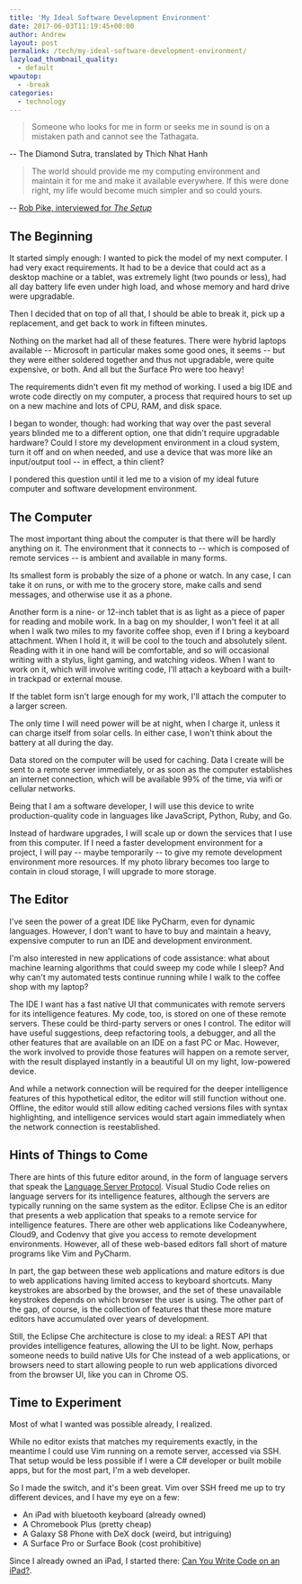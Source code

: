 ```yaml
---
title: 'My Ideal Software Development Environment'
date: 2017-06-03T11:19:45+00:00
author: Andrew
layout: post
permalink: /tech/my-ideal-software-development-environment/
lazyload_thumbnail_quality:
  - default
wpautop:
  - -break
categories:
  - technology
---
```

> Someone who looks for me in form
> or seeks me in sound
> is on a mistaken path
> and cannot see the Tathagata.

-- The Diamond Sutra, translated by Thich Nhat Hanh

> The world should provide me my computing environment and maintain it for me and make it available everywhere. If this were done right, my life would become much simpler and so could yours.

-- [Rob Pike, interviewed for *The Setup*](https://usesthis.com/interviews/rob.pike/)

## The Beginning

It started simply enough: I wanted to pick the model of my next computer. I had very exact requirements. It had to be a device that could act as a desktop machine or a tablet, was extremely light (two pounds or less), had all day battery life even under high load, and whose memory and hard drive were upgradable.

Then I decided that on top of all that, I should be able to break it, pick up a replacement, and get back to work in fifteen minutes.

Nothing on the market had all of these features. There were hybrid laptops available -- Microsoft in particular makes some good ones, it seems -- but they were either soldered together and thus not upgradable, were quite expensive, or both. And all but the Surface Pro were too heavy!

The requirements didn't even fit my method of working. I used a big IDE and wrote code directly on my computer, a process that required hours to set up on a new machine and lots of CPU, RAM, and disk space.

I began to wonder, though: had working that way over the past several years blinded me to a different option, one that didn't require upgradable hardware? Could I store my development environment in a cloud system, turn it off and on when needed, and use a device that was more like an input/output tool -- in effect, a thin client?

I pondered this question until it led me to a vision of my ideal future computer and software development environment.

## The Computer

The most important thing about the computer is that there will be hardly anything on it. The environment that it connects to -- which is composed of remote services -- is ambient and available in many forms.

Its smallest form is probably the size of a phone or watch. In any case, I can take it on runs, or with me to the grocery store, make calls and send messages, and otherwise use it as a phone.

Another form is a nine- or 12-inch tablet that is as light as a piece of paper for reading and mobile work. In a bag on my shoulder, I won't feel it at all when I walk two miles to my favorite coffee shop, even if I bring a keyboard attachment. When I hold it, it will be cool to the touch and absolutely silent. Reading with it in one hand will be comfortable, and so will occasional writing with a stylus, light gaming, and watching videos. When I want to work on it, which will involve writing code, I'll attach a keyboard with a built-in trackpad or external mouse.

If the tablet form isn't large enough for my work, I'll attach the computer to a larger screen.

The only time I will need power will be at night, when I charge it, unless it can charge itself from solar cells. In either case, I won't think about the battery at all during the day.

Data stored on the computer will be used for caching. Data I create will be sent to a remote server immediately, or as soon as the computer establishes an internet connection, which will be available 99% of the time, via wifi or cellular networks.

Being that I am a software developer, I will use this device to write production-quality code in languages like JavaScript, Python, Ruby, and Go.

Instead of hardware upgrades, I will scale up or down the services that I use from this computer. If I need a faster development environment for a project, I will pay -- maybe temporarily -- to give my remote development environment more resources. If my photo library becomes too large to contain in cloud storage, I will upgrade to more storage.

## The Editor

I've seen the power of a great IDE like PyCharm, even for dynamic languages. However, I don't want to have to buy and maintain a heavy, expensive computer to run an IDE and development environment.

I'm also interested in new applications of code assistance: what about machine learning algorithms that could sweep my code while I sleep? And why can't my automated tests continue running while I walk to the coffee shop with my laptop?

The IDE I want has a fast native UI that communicates with remote servers for its intelligence features. My code, too, is stored on one of these remote servers. These could be third-party servers or ones I control. The editor will have useful suggestions, deep refactoring tools, a debugger, and all the other features that are available on an IDE on a fast PC or Mac. However, the work involved to provide those features will happen on a remote server, with the result displayed instantly in a beautiful UI on my light, low-powered device.

And while a network connection will be required for the deeper intelligence features of this hypothetical editor, the editor will still function without one. Offline, the editor would still allow editing cached versions files with syntax highlighting, and intelligence services would start again immediately when the network connection is reestablished.

## Hints of Things to Come

There are hints of this future editor around, in the form of language servers that speak the [Language Server Protocol](http://langserver.org/). Visual Studio Code relies on language servers for its intelligence features, although the servers are typically running on the same system as the editor. Eclipse Che is an editor that presents a web application that speaks to a remote service for intelligence features. There are other web applications like Codeanywhere, Cloud9, and Codenvy that give you access to remote development environments. However, all of these web-based editors fall short of mature programs like Vim and PyCharm.

In part, the gap between these web applications and mature editors is due to web applications having limited access to keyboard shortcuts. Many keystrokes are absorbed by the browser, and the set of these unavailable keystrokes depends on which browser the user is using. The other part of the gap, of course, is the collection of features that these more mature editors have accumulated over years of development.

Still, the Eclipse Che architecture is close to my ideal: a REST API that provides intelligence features, allowing the UI to be light. Now, perhaps someone needs to build native UIs for Che instead of a web applications, or browsers need to start allowing people to run web applications divorced from the browser UI, like you can in Chrome OS.

## Time to Experiment

Most of what I wanted was possible already, I realized.

While no editor exists that matches my requirements exactly, in the meantime I could use Vim running on a remote server, accessed via SSH. That setup would be less possible if I were a C# developer or built mobile apps, but for the most part, I'm a web developer.

So I made the switch, and it's been great. Vim over SSH freed me up to try different devices, and I have my eye on a few:

* An iPad with bluetooth keyboard (already owned)
* A Chromebook Plus (pretty cheap)
* A Galaxy S8 Phone with DeX dock (weird, but intriguing)
* A Surface Pro or Surface Book (cost prohibitive)

Since I already owned an iPad, I started there: [Can You Write Code on an iPad?](ipad.html).

